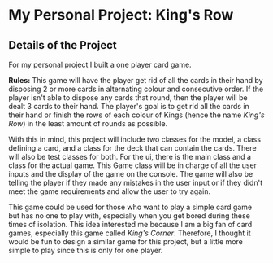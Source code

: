 # My Personal Project: King's Row


## Details of the Project

For my personal project I built a one player card game.

**Rules:** This game will have the player get rid of all the
cards in their hand by disposing 2 or more cards in alternating colour and consecutive order. If the player isn't able
to dispose any cards that round, then the player will be dealt 3 cards to their hand. The player's goal is to
get rid all the cards in their hand or finish the rows of each colour of Kings (hence the name *King's Row*) in the 
least amount of rounds as possible. 

With this in mind, this project will include two classes for the model, a class defining a card, and a class for the 
deck that can contain the cards. There will also be test classes for both. For the ui, there is the main class and a 
class for the actual game. This Game class will be in charge of all the user inputs and the display of the game on the 
console. The game will also be telling the player if they made any mistakes in the user input or if they didn't meet the 
game requirements and allow the user to try again.  

This game could be used for those who want to play a simple card game but has no one to play with, especially when you 
get bored during these times of isolation. This idea interested me because I am a big fan of card games, especially 
this game called *King's Corner*. Therefore, I thought it would be fun to design a similar game for this project, but a 
little more simple to play since this is only for one player.
